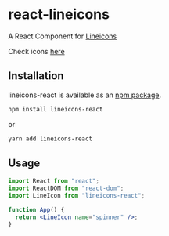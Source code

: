 # react-lineicons

A React Component for [Lineicons](https://lineicons.com)

Check icons [here](https://lineicons.com/icons/)

## Installation

lineicons-react is available as an [npm package](https://www.npmjs.com/package/lineicons-react).

```sh
npm install lineicons-react
```

or

```sh
yarn add lineicons-react
```

## Usage

```jsx
import React from "react";
import ReactDOM from "react-dom";
import LineIcon from "lineicons-react";

function App() {
  return <LineIcon name="spinner" />;
}
```
